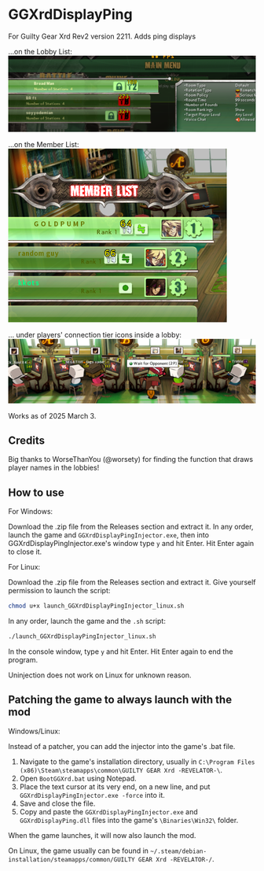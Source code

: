 # GGXrdDisplayPing

For Guilty Gear Xrd Rev2 version 2211. Adds ping displays

...on the Lobby List:  
![Image could not be loaded](screen1.png)

...on the Member List:  
![Image could not be loaded](screen2.png)

... under players' connection tier icons inside a lobby:  
![Image could not be loaded](screen3.png)

Works as of 2025 March 3.

## Credits

Big thanks to WorseThanYou (@worsety) for finding the function that draws player names in the lobbies!

## How to use

For Windows:

Download the .zip file from the Releases section and extract it. In any order, launch the game and `GGXrdDisplayPingInjector.exe`, then into GGXrdDisplayPingInjector.exe's window type `y` and hit Enter. Hit Enter again to close it.

For Linux:

Download the .zip file from the Releases section and extract it. Give yourself permission to launch the script:

```bash
chmod u+x launch_GGXrdDisplayPingInjector_linux.sh
```

In any order, launch the game and the `.sh` script:

 ```bash
 ./launch_GGXrdDisplayPingInjector_linux.sh
 ```
 
 In the console window, type `y` and hit Enter. Hit Enter again to end the program.

Uninjection does not work on Linux for unknown reason.

## Patching the game to always launch with the mod

Windows/Linux:

Instead of a patcher, you can add the injector into the game's .bat file.

1) Navigate to the game's installation directory, usually in `C:\Program Files (x86)\Steam\steamapps\common\GUILTY GEAR Xrd -REVELATOR-\`.
2) Open `BootGGXrd.bat` using Notepad.
3) Place the text cursor at its very end, on a new line, and put `GGXrdDisplayPingInjector.exe -force` into it.
4) Save and close the file.
5) Copy and paste the `GGXrdDisplayPingInjector.exe` and `GGXrdDisplayPing.dll` files into the game's `\Binaries\Win32\` folder.

When the game launches, it will now also launch the mod.

On Linux, the game usually can be found in `~/.steam/debian-installation/steamapps/common/GUILTY GEAR Xrd -REVELATOR-/`.
